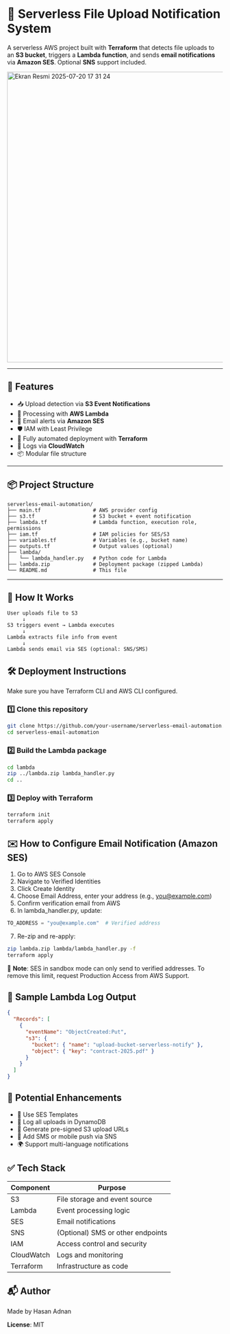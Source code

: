 # 📁 Serverless File Upload Notification System

A serverless AWS project built with **Terraform** that detects file uploads to an **S3 bucket**, triggers a **Lambda function**, and sends **email notifications** via **Amazon SES**. Optional **SNS** support included.

<img width="1119" height="678" alt="Ekran Resmi 2025-07-20 17 31 24" src="https://github.com/user-attachments/assets/5d261950-d838-4083-964c-9fd0d8516d0e" />



---

## 🚀 Features

- 📥 Upload detection via **S3 Event Notifications**
- 🧠 Processing with **AWS Lambda**
- 📧 Email alerts via **Amazon SES**
- 🛡️ IAM with Least Privilege
- 🔁 Fully automated deployment with **Terraform**
- 🧪 Logs via **CloudWatch**
- 📦 Modular file structure

---

## 📦 Project Structure

```
serverless-email-automation/
├── main.tf                 # AWS provider config
├── s3.tf                   # S3 bucket + event notification
├── lambda.tf               # Lambda function, execution role, permissions
├── iam.tf                  # IAM policies for SES/S3
├── variables.tf            # Variables (e.g., bucket name)
├── outputs.tf              # Output values (optional)
├── lambda/
│   └── lambda_handler.py   # Python code for Lambda
├── lambda.zip              # Deployment package (zipped Lambda)
└── README.md               # This file
```

---

## 🧠 How It Works

```
User uploads file to S3
     ↓
S3 triggers event → Lambda executes
     ↓
Lambda extracts file info from event
     ↓
Lambda sends email via SES (optional: SNS/SMS)
```

## 🛠️ Deployment Instructions

Make sure you have Terraform CLI and AWS CLI configured.

### 1️⃣ Clone this repository

```bash
git clone https://github.com/your-username/serverless-email-automation.git
cd serverless-email-automation
```

### 2️⃣ Build the Lambda package

```bash
cd lambda
zip ../lambda.zip lambda_handler.py
cd ..
```

### 3️⃣ Deploy with Terraform

```bash
terraform init
terraform apply
```

## ✉️ How to Configure Email Notification (Amazon SES)

1. Go to AWS SES Console
2. Navigate to Verified Identities
3. Click Create Identity
4. Choose Email Address, enter your address (e.g., you@example.com)
5. Confirm verification email from AWS
6. In lambda_handler.py, update:

```python
TO_ADDRESS = "you@example.com"  # Verified address
```

7. Re-zip and re-apply:

```bash
zip lambda.zip lambda/lambda_handler.py -f
terraform apply
```

📌 **Note**: SES in sandbox mode can only send to verified addresses. To remove this limit, request Production Access from AWS Support.

## 📄 Sample Lambda Log Output

```json
{
  "Records": [
    {
      "eventName": "ObjectCreated:Put",
      "s3": {
        "bucket": { "name": "upload-bucket-serverless-notify" },
        "object": { "key": "contract-2025.pdf" }
      }
    }
  ]
}
```

## 🌟 Potential Enhancements

- 📌 Use SES Templates
- 🔄 Log all uploads in DynamoDB
- 🔗 Generate pre-signed S3 upload URLs
- 📲 Add SMS or mobile push via SNS
- 🌍 Support multi-language notifications

## ✅ Tech Stack

| Component | Purpose |
|-----------|---------|
| S3 | File storage and event source |
| Lambda | Event processing logic |
| SES | Email notifications |
| SNS | (Optional) SMS or other endpoints |
| IAM | Access control and security |
| CloudWatch | Logs and monitoring |
| Terraform | Infrastructure as code |

## 📬 Author

Made by Hasan Adnan

**License**: MIT
